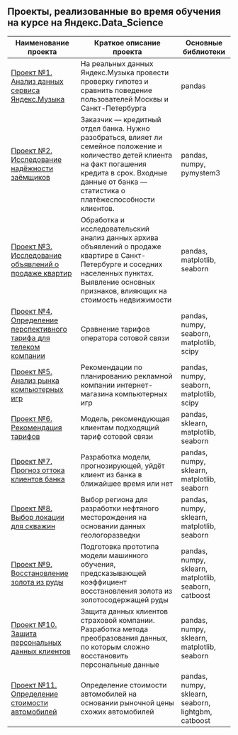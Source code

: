 ## Проекты, реализованные во время обучения на курсе на Яндекс.Data_Science
Наименование проекта | Краткое описание проекта | Основные библиотеки
--|--|--
[Проект №1. Анализ данных сервиса Яндекс.Музыка](https://github.com/panomsk/Yandex.Data_Science/tree/master/Project_01) | На реальных данных Яндекс.Музыка провести проверку гипотез и сравнить поведение пользователей Москвы и Санкт-Петербурга | pandas
[Проект №2. Исследование надёжности заёмщиков](https://github.com/panomsk/Yandex.Data_Science/tree/master/Project_02) | Заказчик — кредитный отдел банка. Нужно разобраться, влияет ли семейное положение и количество детей клиента на факт погашения кредита в срок. Входные данные от банка — статистика о платёжеспособности клиентов. | pandas, numpy, pymystem3
[Проект №3. Исследование объявлений о продаже квартир](https://github.com/panomsk/Yandex.Data_Science/tree/master/Project_03) | Обработка и исследовательский анализ данных архива объявлений о продаже квартире в Санкт-Петербурге и соседних населенных пунктах. Выявление основных признаков, влияющих на стоимость недвижимости | pandas, matplotlib, seaborn
[Проект №4. Определение перспективного тарифа для телеком компании](https://github.com/panomsk/Yandex.Data_Science/tree/master/Project_04) | Сравнение тарифов оператора сотовой связи | pandas, numpy, seaborn, matplotlib, scipy
[Проект №5. Анализ рынка компьютерных игр](https://github.com/panomsk/Yandex.Data_Science/tree/master/Project_05) | Рекомендации по планированию рекламной компании интернет-магазина компьютерных игр | pandas, numpy, seaborn, matplotlib, scipy
[Проект №6. Рекомендация тарифов](https://github.com/panomsk/Yandex.Data_Science/tree/master/Project_06) | Модель, рекомендующая клиентам подходящий тариф сотовой связи | pandas, sklearn, matplotlib, seaborn
[Проект №7. Прогноз оттока клиентов банка](https://github.com/panomsk/Yandex.Data_Science/tree/master/Project_07) | Разработка модели, прогнозирующей, уйдёт клиент из банка в ближайшее время или нет | pandas, numpy, sklearn, matplotlib, seaborn
[Проект №8. Выбор локации для скважин](https://github.com/panomsk/Yandex.Data_Science/tree/master/Project_08) | Выбор региона для разработки нефтяного месторождения на основании данных геологоразведки | pandas, numpy, sklearn, matplotlib, seaborn
[Проект №9. Восстановление золота из руды](https://github.com/panomsk/Yandex.Data_Science/tree/master/Project_09) | Подготовка прототипа модели машинного обучения, предсказывающей коэффициент восстановления золота из золотосодержащей руды | pandas, numpy, sklearn, matplotlib, seaborn, catboost
[Проект №10. Защита персональных данных клиентов](https://github.com/panomsk/Yandex.Data_Science/tree/master/Project_10) | Защита данных клиентов страховой компании. Разработка метода преобразования данных, по которым сложно восстановить персональные данные | pandas, numpy, sklearn, matplotlib, seaborn
[Проект №11. Определение стоимости автомобилей](https://github.com/panomsk/Yandex.Data_Science/tree/master/Project_11) | Определение стоимости автомобилей на основании рыночной цены схожих автомобилей | pandas, numpy, sklearn, seaborn, lightgbm, catboost